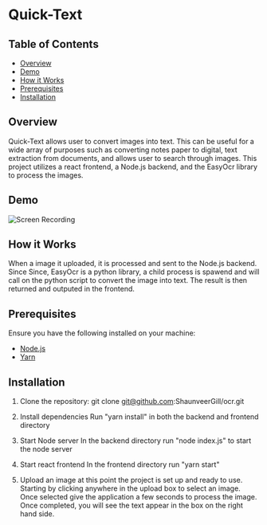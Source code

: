 # Quick-Text

## Table of Contents
- [Overview](#overview)
- [Demo](#Demo)
- [How it Works](#howitworks)
- [Prerequisites](#prerequisites)
- [Installation](#installation)

## Overview

Quick-Text allows user to convert images into text. This can be useful for a 
wide array of purposes such as converting notes paper to digital, text 
extraction from documents, and allows user to search through images. This
project utilizes a react frontend, a Node.js backend, and the EasyOcr library
to process the images. 

## Demo
![Screen Recording](https://youtu.be/4J7y4ctY35c)


## How it Works

When a image it uploaded, it is processed and sent to the Node.js backend. Since
Since, EasyOcr is a python library, a child process is spawend and will call on 
the python script to convert the image into text. The result is then returned and
outputed in the frontend. 

## Prerequisites

Ensure you have the following installed on your machine:

- [Node.js](https://nodejs.org/)
- [Yarn](https://yarnpkg.com/)

## Installation

1. Clone the repository:
   git clone git@github.com:ShaunveerGill/ocr.git

2. Install dependencies
   Run "yarn install" in both the backend and frontend directory

3. Start Node server
   In the backend directory run "node index.js" to start the node server

4. Start react frontend
   In the frontend directory run "yarn start"

5. Upload an image
   at this point the project is set up and ready to use. Starting by clicking
   anywhere in the upload box to select an image. Once selected give the application
   a few seconds to process the image. Once completed, you will see the text appear in
   the box on the right hand side.

